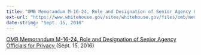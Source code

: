 ```yaml
---
title: "OMB Memorandum M-16-24, Role and Designation of Senior Agency Officials for Privacy"
ext-url: "https://www.whitehouse.gov/sites/whitehouse.gov/files/omb/memoranda/2016/m_16_24_0.pdf"
date-string: "Sept. 15, 2016"
---
```

[OMB Memorandum M-16-24, Role and Designation of Senior Agency Officials for Privacy ](https://www.whitehouse.gov/sites/whitehouse.gov/files/omb/memoranda/2016/m_16_24_0.pdf) (Sept. 15, 2016)
